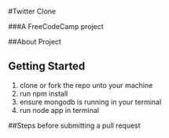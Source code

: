 #Twitter Clone

###A FreeCodeCamp project

##About Project

## Getting Started

1. clone or fork the repo unto your machine
2. run npm install
3. ensure mongodb is running in your terminal
4. run node app in terminal

##Steps before submitting a pull request